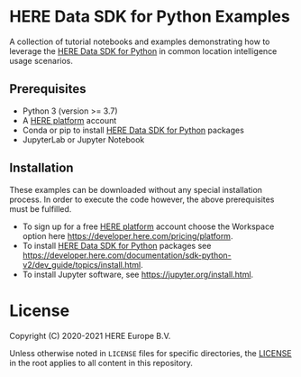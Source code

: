 # HERE Data SDK for Python Examples

A collection of tutorial notebooks and examples demonstrating how to leverage the [HERE Data SDK for Python](https://developer.here.com/documentation/sdk-python-v2/dev_guide/index.html) in common location intelligence usage scenarios.

## Prerequisites

- Python 3 (version >= 3.7)
- A [HERE platform](https://developer.here.com/products/platform) account
- Conda or pip to install [HERE Data SDK for Python](https://developer.here.com/documentation/sdk-python-v2/dev_guide/index.html) packages
- JupyterLab or Jupyter Notebook

## Installation

These examples can be downloaded without any special installation process. In order to execute the code however, the above prerequisites must be fulfilled.

- To sign up for a free [HERE platform](https://developer.here.com/products/platform) account choose the Workspace option here https://developer.here.com/pricing/platform.
- To install [HERE Data SDK for Python](https://developer.here.com/documentation/sdk-python-v2/dev_guide/index.html) packages see https://developer.here.com/documentation/sdk-python-v2/dev_guide/topics/install.html.
- To install Jupyter software, see https://jupyter.org/install.html.

# License

Copyright (C) 2020-2021 HERE Europe B.V.

Unless otherwise noted in `LICENSE` files for specific directories, the [LICENSE](https://github.com/heremaps/here-data-sdk-examples-python/blob/main/LICENSE) in the root applies to all content in this repository.

